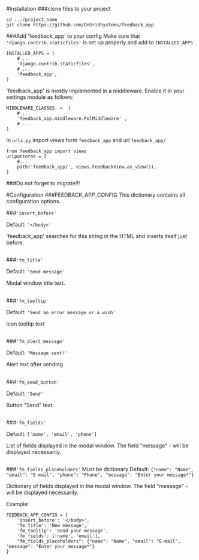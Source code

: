#Installation
###clone files to your project  
```
cd .../project_name
git clone https://github.com/OnGridSystems/feedback_app
```
###Add 'feedback_app' to your config
Make sure that `'django.contrib.staticfiles'` is set up properly and add to `INSTALLED_APPS`
```
INSTALLED_APPS = (
    # ...
    'django.contrib.staticfiles',
    # ...
    'feedback_app',
)

```
'feedback_app' is mostly implemented in a middleware. Enable it in your settings module as follows:
```
MIDDLEWARE_CLASSES  =  ( 
    # ... 
    'feedback_app.middleware.PolMiddleware' , 
    # ... 
)
```
In `urls.py` import views form `feedback_app` and url `feedback_app/`
```
from feedback_app import views
urlpatterns = [
    #...
    path('feedback_app/', views.FeedbackView.as_view()),
]
```

###Do not forget to migrate!!!


#Configuration
###FEEDBACK_APP_CONFIG
This dictionary contains all configuration options.

###`'insert_before'`

Default: `'</body>'`

'feedback_app' searches for this string in the HTML and inserts itself just before.
##
###`'fm_title'`

Default: `'Send message'`

Modal window title text.

##
###`'fm_tooltip'`

Default: `'Send an error message or a wish'`

Icon tooltip text

##
###`'fm_alert_message'`

Default: `'Message sent!'`

Alert text after sending

##
###`'fm_send_button'`

Default: `'Send'`

Button "Send" text

##
###`'fm_fields'`

Default: `['name', 'email', 'phone']`

List of fields displayed in the modal window. 
The field "message" - will be displayed necessarily.
##
###`'fm_fields_placeholders'`
Must be dictionary
Default: `{"name": "Name", "email": "E-mail", "phone": "Phone", "message": "Enter your message*"}`

Dictionary of fields displayed in the modal window. 
The field "message" - will be displayed necessarily.

Example:
```
FEEDBACK_APP_CONFIG = {
    'insert_before': '</body>',
    'fm_title': 'New message',
    'fm_tooltip': 'Send your message',
    'fm_fields': ['name', 'email'],
    "fm_fields_placeholders": {"name": "Name", "email": "E-mail", "message": "Enter your message*"}
}
```

